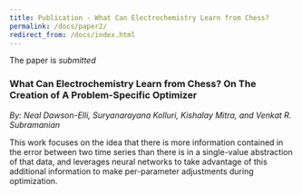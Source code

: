```yaml
---
title: Publication - What Can Electrochemistry Learn from Chess?
permalink: /docs/paper2/
redirect_from: /docs/index.html
---
```


The paper is *submitted*
<!-- The paper can be found [here](http://jes.ecsdl.org/content/165/2/A1.abstract?ct) -->

### What Can Electrochemistry Learn from Chess? On The Creation of A Problem-Specific Optimizer
*By: Neal Dawson-Elli, Suryanarayana Kolluri, Kishalay Mitra, and Venkat R. Subramanian*

This work focuses on the idea that there is more information contained in the error between two time series than there is in a single-value abstraction of that data, and leverages neural networks to take advantage of this additional information to make per-parameter adjustments during optimization.
